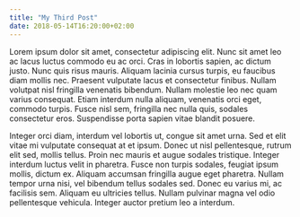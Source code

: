 ```yaml
---
title: "My Third Post"
date: 2018-05-14T16:20:00+02:00
---
```


Lorem ipsum dolor sit amet, consectetur adipiscing elit. Nunc sit amet leo ac lacus luctus commodo eu ac orci. Cras in lobortis sapien, ac dictum justo. Nunc quis risus mauris. Aliquam lacinia cursus turpis, eu faucibus diam mollis nec. Praesent vulputate lacus et consectetur finibus. Nullam volutpat nisl fringilla venenatis bibendum. Nullam molestie leo nec quam varius consequat. Etiam interdum nulla aliquam, venenatis orci eget, commodo turpis. Fusce nisl sem, fringilla nec nulla quis, sodales consectetur eros. Suspendisse porta sapien vitae blandit posuere.

Integer orci diam, interdum vel lobortis ut, congue sit amet urna. Sed et elit vitae mi vulputate consequat at et ipsum. Donec ut nisl pellentesque, rutrum elit sed, mollis tellus. Proin nec mauris et augue sodales tristique. Integer interdum luctus velit in pharetra. Fusce non turpis sodales, feugiat ipsum mollis, dictum ex. Aliquam accumsan fringilla augue eget pharetra. Nullam tempor urna nisi, vel bibendum tellus sodales sed. Donec eu varius mi, ac facilisis sem. Aliquam eu ultricies tellus. Nullam pulvinar magna vel odio pellentesque vehicula. Integer auctor pretium leo a interdum.
